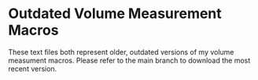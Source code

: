 ﻿# Outdated Volume Measurement Macros
 These text files both represent older, outdated versions of my volume measument macros.
 Please refer to the main branch to download the most recent version.
